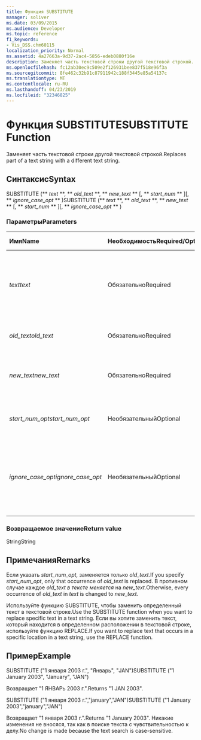 ```yaml
---
title: Функция SUBSTITUTE
manager: soliver
ms.date: 03/09/2015
ms.audience: Developer
ms.topic: reference
f1_keywords:
- Vis_DSS.chm60115
localization_priority: Normal
ms.assetid: 4a27663a-9d37-2ac4-5856-edeb0880f16e
description: Заменяет часть текстовой строки другой текстовой строкой.
ms.openlocfilehash: fc12ab30ec9c509e2f126931bee837f518e96f3a
ms.sourcegitcommit: 8fe462c32b91c87911942c188f3445e85a54137c
ms.translationtype: MT
ms.contentlocale: ru-RU
ms.lasthandoff: 04/23/2019
ms.locfileid: "32346825"
---
```

# <a name="substitute-function"></a><span data-ttu-id="484b5-103">Функция SUBSTITUTE</span><span class="sxs-lookup"><span data-stu-id="484b5-103">SUBSTITUTE Function</span></span>

<span data-ttu-id="484b5-104">Заменяет часть текстовой строки другой текстовой строкой.</span><span class="sxs-lookup"><span data-stu-id="484b5-104">Replaces part of a text string with a different text string.</span></span> 
  
## <a name="syntax"></a><span data-ttu-id="484b5-105">Синтаксис</span><span class="sxs-lookup"><span data-stu-id="484b5-105">Syntax</span></span>

 <span data-ttu-id="484b5-106">SUBSTITUTE (\*\* *text* \*\*, \*\* *old_text* \*\*, \*\* *new_text* \*\* [, \*\* *start_num* \*\* ][, \*\* *ignore_case_opt* \*\* )</span><span class="sxs-lookup"><span data-stu-id="484b5-106">SUBSTITUTE (\*\* *text* \*\*, \*\* *old_text* \*\*, \*\* *new_text* \*\* [, \*\* *start_num* \*\* ][, \*\* *ignore_case_opt* \*\* )</span></span> 
  
### <a name="parameters"></a><span data-ttu-id="484b5-107">Параметры</span><span class="sxs-lookup"><span data-stu-id="484b5-107">Parameters</span></span>

|<span data-ttu-id="484b5-108">**Имя**</span><span class="sxs-lookup"><span data-stu-id="484b5-108">**Name**</span></span>|<span data-ttu-id="484b5-109">**Необходимость**</span><span class="sxs-lookup"><span data-stu-id="484b5-109">**Required/Optional**</span></span>|<span data-ttu-id="484b5-110">**Тип данных**</span><span class="sxs-lookup"><span data-stu-id="484b5-110">**Data Type**</span></span>|<span data-ttu-id="484b5-111">**Описание**</span><span class="sxs-lookup"><span data-stu-id="484b5-111">**Description**</span></span>|
|:-----|:-----|:-----|:-----|
| <span data-ttu-id="484b5-112">_text_</span><span class="sxs-lookup"><span data-stu-id="484b5-112">_text_</span></span> <br/> |<span data-ttu-id="484b5-113">Обязательно</span><span class="sxs-lookup"><span data-stu-id="484b5-113">Required</span></span>  <br/> |<span data-ttu-id="484b5-114">**Строка**</span><span class="sxs-lookup"><span data-stu-id="484b5-114">**String**</span></span> <br/> | <span data-ttu-id="484b5-115">Текст или ссылка на ячейку, содержащую текст, для которого нужно заменить символы.</span><span class="sxs-lookup"><span data-stu-id="484b5-115">The text or the reference to a cell containing text for which you want to substitute characters.</span></span>  <br/> |
| <span data-ttu-id="484b5-116">_old_text_</span><span class="sxs-lookup"><span data-stu-id="484b5-116">_old_text_</span></span> <br/> |<span data-ttu-id="484b5-117">Обязательно</span><span class="sxs-lookup"><span data-stu-id="484b5-117">Required</span></span>  <br/> |<span data-ttu-id="484b5-118">**Строка**</span><span class="sxs-lookup"><span data-stu-id="484b5-118">**String**</span></span> <br/> | <span data-ttu-id="484b5-119">Текст, который необходимо заменить.</span><span class="sxs-lookup"><span data-stu-id="484b5-119">The text you want to replace.</span></span>  <br/> |
| <span data-ttu-id="484b5-120">_new_text_</span><span class="sxs-lookup"><span data-stu-id="484b5-120">_new_text_</span></span> <br/> |<span data-ttu-id="484b5-121">Обязательно</span><span class="sxs-lookup"><span data-stu-id="484b5-121">Required</span></span>  <br/> |<span data-ttu-id="484b5-122">**Строка**</span><span class="sxs-lookup"><span data-stu-id="484b5-122">**String**</span></span> <br/> | <span data-ttu-id="484b5-123">Текст, который вы хотите использовать для  _замены_ old_text.</span><span class="sxs-lookup"><span data-stu-id="484b5-123">The text you want to use to replace  _old_text_.</span></span>  <br/> |
| <span data-ttu-id="484b5-124">_start_num_opt_</span><span class="sxs-lookup"><span data-stu-id="484b5-124">_start_num_opt_</span></span> <br/> |<span data-ttu-id="484b5-125">Необязательный</span><span class="sxs-lookup"><span data-stu-id="484b5-125">Optional</span></span>  <br/> |<span data-ttu-id="484b5-126">**Числовой**</span><span class="sxs-lookup"><span data-stu-id="484b5-126">**Numeric**</span></span> <br/> |<span data-ttu-id="484b5-127">Указывает, какие вхождения old_text заменяются.</span><span class="sxs-lookup"><span data-stu-id="484b5-127">Specifies which occurrences of old_text to replace.</span></span>  <br/> |
| <span data-ttu-id="484b5-128">_ignore_case_opt_</span><span class="sxs-lookup"><span data-stu-id="484b5-128">_ignore_case_opt_</span></span> <br/> |<span data-ttu-id="484b5-129">Необязательный</span><span class="sxs-lookup"><span data-stu-id="484b5-129">Optional</span></span>  <br/> |<span data-ttu-id="484b5-130">**Логический**</span><span class="sxs-lookup"><span data-stu-id="484b5-130">**Boolean**</span></span> <br/> |<span data-ttu-id="484b5-131">FALSE, если чувствительный к делу; в противном случае true.</span><span class="sxs-lookup"><span data-stu-id="484b5-131">FALSE if case-sensitive; otherwise, TRUE.</span></span> <span data-ttu-id="484b5-132">Значение по умолчанию — FALSE.</span><span class="sxs-lookup"><span data-stu-id="484b5-132">The default is FALSE.</span></span>  <br/> |
   
### <a name="return-value"></a><span data-ttu-id="484b5-133">Возвращаемое значение</span><span class="sxs-lookup"><span data-stu-id="484b5-133">Return value</span></span>

<span data-ttu-id="484b5-134">String</span><span class="sxs-lookup"><span data-stu-id="484b5-134">String</span></span>
  
## <a name="remarks"></a><span data-ttu-id="484b5-135">Примечания</span><span class="sxs-lookup"><span data-stu-id="484b5-135">Remarks</span></span>

 <span data-ttu-id="484b5-136">Если указать _start_num_opt,_ заменяется только _old_text._</span><span class="sxs-lookup"><span data-stu-id="484b5-136">If you specify  _start_num_opt_, only that occurrence of  _old_text_ is replaced.</span></span> <span data-ttu-id="484b5-137">В противном случае каждое  _old_text_  _в тексте меняется_ на  _new_text._</span><span class="sxs-lookup"><span data-stu-id="484b5-137">Otherwise, every occurrence of  _old_text_ in  _text_ is changed to  _new_text._</span></span>
  
<span data-ttu-id="484b5-138">Используйте функцию SUBSTITUTE, чтобы заменить определенный текст в текстовой строке.</span><span class="sxs-lookup"><span data-stu-id="484b5-138">Use the SUBSTITUTE function when you want to replace specific text in a text string.</span></span> <span data-ttu-id="484b5-139">Если вы хотите заменить текст, который находится в определенном расположении в текстовой строке, используйте функцию REPLACE.</span><span class="sxs-lookup"><span data-stu-id="484b5-139">If you want to replace text that occurs in a specific location in a text string, use the REPLACE function.</span></span>
  
## <a name="example"></a><span data-ttu-id="484b5-140">Пример</span><span class="sxs-lookup"><span data-stu-id="484b5-140">Example</span></span>

<span data-ttu-id="484b5-141">SUBSTITUTE ("1 января 2003 г.", "Январь", "JAN")</span><span class="sxs-lookup"><span data-stu-id="484b5-141">SUBSTITUTE ("1 January 2003", "January", "JAN")</span></span> 
  
<span data-ttu-id="484b5-142">Возвращает "1 ЯНВАРь 2003 г.".</span><span class="sxs-lookup"><span data-stu-id="484b5-142">Returns "1 JAN 2003".</span></span> 
  
<span data-ttu-id="484b5-143">SUBSTITUTE ("1 января 2003 г.","january","JAN")</span><span class="sxs-lookup"><span data-stu-id="484b5-143">SUBSTITUTE ("1 January 2003","january","JAN")</span></span> 
  
<span data-ttu-id="484b5-144">Возвращает "1 января 2003 г.".</span><span class="sxs-lookup"><span data-stu-id="484b5-144">Returns "1 January 2003".</span></span> <span data-ttu-id="484b5-145">Никакие изменения не вносяся, так как в поиске текста с чувствительностью к делу.</span><span class="sxs-lookup"><span data-stu-id="484b5-145">No change is made because the text search is case-sensitive.</span></span> 
  

